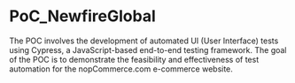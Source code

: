 # PoC_NewfireGlobal
The POC involves the development of automated UI (User Interface) tests using Cypress, a JavaScript-based end-to-end testing framework. The goal of the POC is to demonstrate the feasibility and effectiveness of test automation for the nopCommerce.com e-commerce website.
